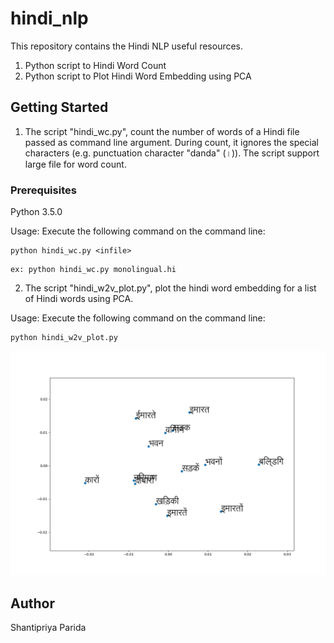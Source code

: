 # hindi_nlp
This repository contains the Hindi NLP useful resources.
1.  Python script to Hindi Word Count
2.  Python script to Plot Hindi Word Embedding using PCA

## Getting Started
1.  The script "hindi_wc.py", count the number of words of a Hindi file passed as command line argument. 
During count, it ignores the special characters (e.g. punctuation character "danda" (।)). The script support large file for word count.


### Prerequisites
Python 3.5.0

Usage: Execute the following command on the command line:
```
python hindi_wc.py <infile>
```
```
ex: python hindi_wc.py monolingual.hi
```
2.  The script "hindi_w2v_plot.py", plot the hindi word embedding for a list of Hindi words using PCA.   

Usage: Execute the following command on the command line:
```
python hindi_w2v_plot.py
```
![Screenshot](hindi_w2v.png)

## Author
Shantipriya Parida



